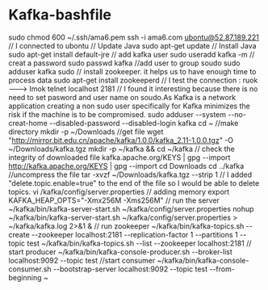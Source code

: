 # Kafka-bashfile
sudo chmod 600 ~/.ssh/ama6.pem 
ssh -i ama6.com ubontu@52.87.189.221
// I connected to ubontu
// Update Java
sudo apt-get update
// Install Java
sudo apt-get install default-jre
// add kafka user
sudo useradd kafka -m
// creat a password
sudo passwd kafka
//add user to group soudo
sudo adduser kafka sudo
// install zookeeper. it helps us to have enough time to process data
sudo apt-get install zookeeperd
// I test the connection : ruok   ---> Imok
telnet localhost 2181
// I found it interesting because there is no need to set pasword and user name on soudo.As Kafka is a network application creating a non sudo user specifically for Kafka minimizes the risk if the machine is to be compromised.
sudo adduser --system --no-creat-home --disabled-password --disabled-login kafka
cd ~
//make directory
mkdir -p ~/Downloads
//get file 
wget "http://mirror.bit.edu.cn/apache/kafka/1.0.0/kafka_2.11-1.0.0.tgz" -O ~/Downloads/kafka.tgz
mkdir -p ~/kafka && cd ~/kafka
// check the integrity of downloaded file
kafka.apache.org/KEYS | gpg --import
http://kafka.apache.org/KEYS | gpg --import
cd Downloads
cd ../kafka
//uncompress the file
tar -xvzf ~/Downloads/kafka.tgz --strip 1
// I added "delete.topic.enable=true" to the end of the file so I would be able to delete topics.
vi /kafka/config/server.properties
// adding memory
export KAFKA_HEAP_OPTS="-Xmx256M -Xms256M"
// run the server
~/kafka/bin/kafka-server-start.sh ~/kafka/config/server.properties
nohup ~/kafka/bin/kafka-server-start.sh ~/kafka/config/server.properties > ~/kafka/kafka.log 2>&1 &
// run zookeeper
~/kafka/bin/kafka-topics.sh --create --zookeeper localhost:2181 --replication-factor 1 --partitions 1 --topic test
~/kafka/bin/kafka-topics.sh --list --zookeeper localhost:2181
// start producer
~/kafka/bin/kafka-console-producer.sh --broker-list localhost:9092 --topic test
//start consumer
~/kafka/bin/kafka-console-consumer.sh --bootstrap-server localhost:9092 --topic test --from-beginning
~
